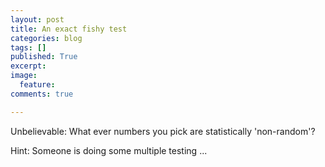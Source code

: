 ```yaml
---
layout: post
title: An exact fishy test
categories: blog
tags: []
published: True
excerpt: 
image: 
  feature:
comments: true

---
```


Unbelievable: What ever numbers you pick are statistically 'non-random'?

Hint: Someone is doing some multiple testing ...